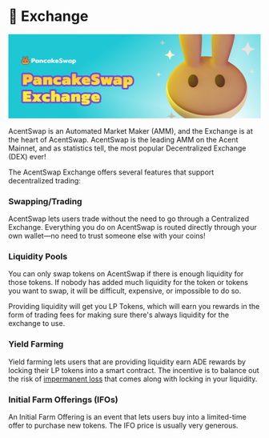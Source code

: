 # 🔄 Exchange

![](../../.gitbook/assets/pancakeswap-exchange-header.png)

AcentSwap is an Automated Market Maker (AMM), and the Exchange is at the heart of AcentSwap. AcentSwap is the leading AMM on the Acent Mainnet, and as statistics tell, the most popular Decentralized Exchange (DEX) ever!

The AcentSwap Exchange offers several features that support decentralized trading:

### Swapping/Trading

AcentSwap lets users trade without the need to go through a Centralized Exchange. Everything you do on AcentSwap is routed directly through your own wallet—no need to trust someone else with your coins!

### Liquidity Pools

You can only swap tokens on AcentSwap if there is enough liquidity for those tokens. If nobody has added much liquidity for the token or tokens you want to swap, it will be difficult, expensive, or impossible to do so.

Providing liquidity will get you LP Tokens, which will earn you rewards in the form of trading fees for making sure there's always liquidity for the exchange to use.

### Yield Farming

Yield farming lets users that are providing liquidity earn ADE rewards by locking their LP tokens into a smart contract. The incentive is to balance out the risk of [impermanent loss](https://academy.binance.com/en/articles/impermanent-loss-explained) that comes along with locking in your liquidity.

### Initial Farm Offerings (IFOs)

An Initial Farm Offering is an event that lets users buy into a limited-time offer to purchase new tokens. The IFO price is usually very generous.
